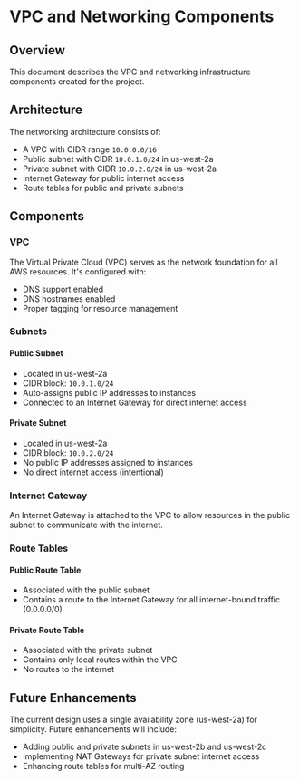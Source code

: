 # VPC and Networking Components

## Overview

This document describes the VPC and networking infrastructure components created for the project.

## Architecture

The networking architecture consists of:

- A VPC with CIDR range `10.0.0.0/16`
- Public subnet with CIDR `10.0.1.0/24` in us-west-2a
- Private subnet with CIDR `10.0.2.0/24` in us-west-2a
- Internet Gateway for public internet access
- Route tables for public and private subnets

## Components

### VPC

The Virtual Private Cloud (VPC) serves as the network foundation for all AWS resources. It's configured with:

- DNS support enabled
- DNS hostnames enabled
- Proper tagging for resource management

### Subnets

#### Public Subnet

- Located in us-west-2a
- CIDR block: `10.0.1.0/24`
- Auto-assigns public IP addresses to instances
- Connected to an Internet Gateway for direct internet access

#### Private Subnet

- Located in us-west-2a
- CIDR block: `10.0.2.0/24`
- No public IP addresses assigned to instances
- No direct internet access (intentional)

### Internet Gateway

An Internet Gateway is attached to the VPC to allow resources in the public subnet to communicate with the internet.

### Route Tables

#### Public Route Table

- Associated with the public subnet
- Contains a route to the Internet Gateway for all internet-bound traffic (0.0.0.0/0)

#### Private Route Table

- Associated with the private subnet
- Contains only local routes within the VPC
- No routes to the internet

## Future Enhancements

The current design uses a single availability zone (us-west-2a) for simplicity. Future enhancements will include:

- Adding public and private subnets in us-west-2b and us-west-2c
- Implementing NAT Gateways for private subnet internet access
- Enhancing route tables for multi-AZ routing
